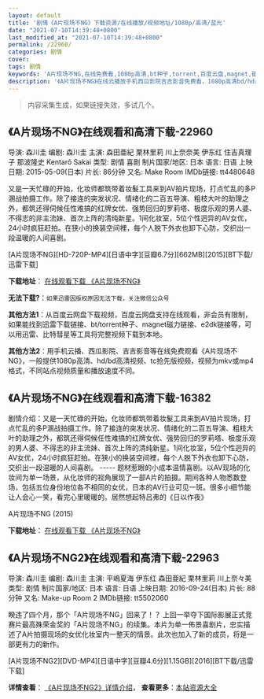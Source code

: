 ```yaml
---
layout: default
title: '剧情《A片现场不NG》下载资源/在线播放/视频地址/1080p/高清/蓝光'
date: "2021-07-10T14:39:48+0800"
last_modified_at: "2021-07-10T14:39:48+0800"
permalink: /22960/
categories: 剧情
cover:
tags: 剧情
keywords: 'A片现场不NG,在线免费看,1080p高清,bt种子,torrent,百度云盘,magnet,磁力链,迅雷下载资源'
description: '《A片现场不NG》在线云播放手机西瓜影院吉吉影音免费看，1080p高清bd/hd未删减完整版和tc抢先枪版，mkv/mp4格式，附带bt/torrent种子、magnet/磁力链、百度云盘、网盘资源迅雷下载链接'
---
```


>内容采集生成，如果链接失效，多试几个。


## 《A片现场不NG》在线观看和高清下载-22960

导演: 森川圭 编剧: 森川圭 主演: 森田亜紀 栗林里莉 川上奈奈美 伊东红 住吉真理子 那波隆史 Kentarô Sakai 类型: 剧情 喜剧 制片国家/地区: 日本 语言: 日语 上映日期: 2015-05-09(日本) 片长: 86分钟 又名: Make Room IMDb链接: tt4480648

又是一天忙碌的开始，化妆师都筑带着妆髮工具来到AV拍片现场，打点忙乱的多P溷战拍摄工作。除了接连的突发状况、情绪化的二百五导演、粗枝大叶的助理之外，都筑还得伺候任性难搞的红牌女优、强势回归的罗莉塔、极度乐观的男人婆、不得志的非主流妹、首次上阵的清纯新星。1间化妆室，5位个性迥异的AV女优，24小时疯狂赶拍。在狭小的换装空间裡，每个人脱下外衣也卸下心防，交织出一段温暖的人间喜剧。


[A片现场不NG][HD-720P-MP4][日语中字][豆瓣6.7分][662MB][2015][BT下载/迅雷下载]

**下载地址**： [在线观看下载 《A片现场不NG》](https://www.btdx8.com/torrent/make_room_2015.html) 


**无法下载?**：`如果迅雷因版权原因无法下载，关注微信公众号 `

**其他方法1**：从百度云网盘下载视频，百度云网盘支持在线观看，非会员有限制，如果能找到迅雷下载链接、bt/torrent种子、magnet磁力链接、e2dk链接等，可以用迅雷、比特彗星等工具将完整视频下载到本地。

**其他方法2**：用手机云播、西瓜影院、吉吉影音等在线免费观看《A片现场不NG》，一般提供1080p高清、hd/bd高清视频、tc抢先版视频，视频为mkv或mp4格式，不同站点视频质量和播放速度不同。


## 《A片现场不NG》在线观看和高清下载-16382

剧情介绍：又是一天忙碌的开始，化妆师都筑带着妆髮工具来到AV拍片现场，打点忙乱的多P溷战拍摄工作。除了接连的突发状况、情绪化的二百五导演、粗枝大叶的助理之外，都筑还得伺候任性难搞的红牌女优、强势回归的罗莉塔、极度乐观的男人婆、不得志的非主流妹、首次上阵的清纯新星。1间化妆室，5位个性迥异的AV女优，24小时疯狂赶拍。在狭小的换装空间裡，每个人脱下外衣也卸下心防，交织出一段温暖的人间喜剧。 ----- 题材惹眼的小成本温情喜剧。以AV现场的化妆间为单一场景，从化妆师的视角展现了一部A片的拍摄。期间各种人物悉数登场，包括五位身份地位各不相同的女优，日本的AV行业可见一斑。很多小细节能让人会心一笑，看完心里暖暖的。居然想起特吕弗的《日以作夜》


A片现场不NG (2015)

**下载地址**： [在线观看下载 《A片现场不NG》](https://www.btbtdy.me/btdy/dy4079.html) 


## 《A片现场不NG2》在线观看和高清下载-22963

导演: 森川圭 编剧: 森川圭 主演: 平嶋夏海 伊东红 森田亜紀 栗林里莉 川上奈々美 类型: 剧情 制片国家/地区: 日本 语言: 日语 上映日期: 2016-09-24(日本) 片长: 88分钟 又名: Make-up Room 2 IMDb链接: tt5502060

睽违了四个月，那个「A片现场不NG」回来了！？ 上回一举夺下国际影展正式竞赛片最高殊荣金奖的「A片现场不NG」的续集。本片为单一佈景喜剧片，忠实描述了A片拍摄现场的女优化妆室内一整天的情景。此次也加入了新的成员，将是一部更有力的新作。


[A片现场不NG2][DVD-MP4][日语中字][豆瓣4.6分][1.15GB][2016][BT下载/迅雷下载]

**详情查看**： [《A片现场不NG2》详情介绍](/movie/22963/)， **查看更多**：[本站资源大全](/movie/t/all/)

